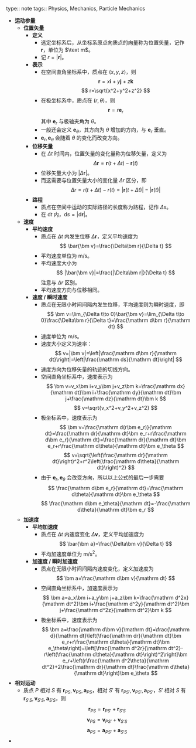 type:: note
tags:: Physics, Mechanics, Particle Mechanics

- **运动参量**
	- **位置矢量**
		- **定义**
			- 选定坐标系后，从坐标系原点向质点的向量称为位置矢量，记作 $\bm r$，单位为 $\text m$。
			- 记 $r=|\bm r|$。
		- **表示**
			- 在空间直角坐标系中，质点在 $(x,y,z)$，则
			  $$
			  \bm r=x\bm i+y\bm j+z\bm k
			  $$
			  $$
			  r=\sqrt{x^2+y^2+z^2}
			  $$
			- 在极坐标系中，质点在 $(r,\theta)$，则
			  $$
			  \bm r=r\bm e_r
			  $$
			  其中 $\bm e_r$ 与极轴夹角为 $\theta$。
			- 一般还会定义 $\bm e_\theta$，其方向为 $\theta$ 增加的方向，与 $\bm e_r$ 垂直。
			- $\bm e_r,\bm e_\theta$ 会随着 $\theta$ 的变化而改变方向。
		- **位移矢量**
			- 在 $\Delta t$ 时间内，位置矢量的变化量称为位移矢量，定义为
			  $$
			  \Delta\bm r=\bm r(t+\Delta t)-\bm r(t)
			  $$
			- 位移矢量大小为 $|\Delta\bm r|$。
			- 而这需要与位置矢量大小的变化量 $\Delta r$ 区分，即
			  $$
			  \Delta r=r(t+\Delta t)-r(t)=|\bm r(t+\Delta t)|-|\bm r(t)|
			  $$
		- **路程**
			- 质点在空间中运动的实际路径的长度称为路程，记作 $\Delta s$。
			- 在 $\mathrm dt$ 内，$\mathrm ds=|\mathrm d\bm r|$。
	- **速度**
		- **平均速度**
			- 质点在 $\Delta t$ 内发生位移 $\Delta\bm r$，定义平均速度为
			  $$
			  \bar{\bm v}=\frac{\Delta\bm r}{\Delta t}
			  $$
			- 平均速度单位为 $\text{m/s}$。
			- 平均速度大小为
			  $$
			  |\bar{\bm v}|=\frac{|\Delta\bm r|}{\Delta t}
			  $$
			  注意与 $\Delta r$ 区别。
			- 平均速度方向与位移相同。
		- **速度 / 瞬时速度**
			- 质点在无限小时间间隔内发生位移，平均速度则为瞬时速度，即
			  $$
			  \bm v=\lim_{\Delta t\to 0}\bar{\bm v}=\lim_{\Delta t\to 0}\frac{\Delta\bm r}{\Delta t}=\frac{\mathrm d\bm r}{\mathrm dt}
			  $$
			- 速度单位为 $\text{m/s}$。
			- 速度大小定义为速率：
			  $$
			  v=|\bm v|=\left|\frac{\mathrm d\bm r}{\mathrm dt}\right|=\left|\frac{\mathrm ds}{\mathrm dt}\right|
			  $$
			- 速度方向为位移矢量的轨迹的切线方向。
			- 空间直角坐标系中，速度表示为
			  $$
			  \bm v=v_x\bm i+v_y\bm j+v_z\bm k=\frac{\mathrm dx}{\mathrm dt}\bm i+\frac{\mathrm dy}{\mathrm dt}\bm j+\frac{\mathrm dz}{\mathrm dt}\bm k
			  $$
			  $$
			  v=\sqrt{v_x^2+v_y^2+v_z^2}
			  $$
			- 极坐标系中，速度表示为
			  $$
			  \bm v=\frac{\mathrm d(r\bm e_r)}{\mathrm dt}=\frac{\mathrm dr}{\mathrm dt}\bm e_r+r\frac{\mathrm d\bm e_r}{\mathrm dt}=\frac{\mathrm dr}{\mathrm dt}\bm e_r+r\frac{\mathrm d\theta}{\mathrm dt}\bm e_\theta
			  $$
			  $$
			  v=\sqrt{\left(\frac{\mathrm dr}{\mathrm dt}\right)^2+r^2\left(\frac{\mathrm d\theta}{\mathrm dt}\right)^2}
			  $$
			- 由于 $\bm e_r,\bm e_\theta$ 会改变方向，所以以上公式的最后一步需要
			  $$
			  \frac{\mathrm d\bm e_r}{\mathrm dt}=\frac{\mathrm d\theta}{\mathrm dt}\bm e_\theta
			  $$
			  $$
			  \frac{\mathrm d\bm e_\theta}{\mathrm dt}=-\frac{\mathrm d\theta}{\mathrm dt}\bm e_r
			  $$
	- **加速度**
		- **平均加速度**
			- 质点在 $\Delta t$ 内速度变化 $\Delta\bm v$，定义平均加速度为
			  $$
			  \bar{\bm a}=\frac{\Delta\bm v}{\Delta t}
			  $$
			- 平均加速度单位为 $\mathrm{m/s^2}$。
		- **加速度 / 瞬时加速度**
			- 质点在无限小时间间隔内速度变化，定义加速度为
			  $$
			  \bm a=\frac{\mathrm d\bm v}{\mathrm dt}
			  $$
			- 空间直角坐标系中，加速度表示为
			  $$
			  \bm a=a_x\bm i+a_y\bm j+a_z\bm k=\frac{\mathrm d^2x}{\mathrm dt^2}\bm i+\frac{\mathrm d^2y}{\mathrm dt^2}\bm j+\frac{\mathrm d^2z}{\mathrm dt^2}\bm k
			  $$
			- 极坐标系中，速度表示为
			  $$
			  \bm a=\frac{\mathrm d\bm v}{\mathrm dt}=\frac{\mathrm d}{\mathrm dt}\left(\frac{\mathrm dr}{\mathrm dt}\bm e_r+r\frac{\mathrm d\theta}{\mathrm dt}\bm e_\theta\right)=\left[\frac{\mathrm d^2r}{\mathrm dt^2}-r\left(\frac{\mathrm d\theta}{\mathrm dt}\right)^2\right]\bm e_r+\left(r\frac{\mathrm d^2\theta}{\mathrm dt^2}+2\frac{\mathrm dr}{\mathrm dt}\frac{\mathrm d\theta}{\mathrm dt}\right)\bm e_\theta
			  $$
- **相对运动**
	- 质点 $P$ 相对 $S$ 有 $\bm r_{PS},\bm v_{PS},\bm a_{PS}$，相对 $S'$ 有 $\bm r_{PS'},\bm v_{PS'},\bm a_{PS'}$，$S'$ 相对 $S$ 有 $\bm r_{S'S},\bm v_{S'S},\bm a_{S'S}$，则
	  $$
	  \bm r_{PS}=\bm r_{PS'}+\bm r_{S'S}
	  $$
	  $$
	  \bm v_{PS}=\bm v_{PS'}+\bm v_{S'S}
	  $$
	  $$
	  \bm a_{PS}=\bm a_{PS'}+\bm a_{S'S}
	  $$
-